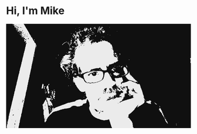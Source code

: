 # Hi, I'm Mike

<img src="https://github.com/shootygroove/shootygroove/blob/master/2020-08-18-063418.jpg?raw=true" alt="banner that shows a pic of me having no idea what I got myself in to">
<!--
**shootygroove/shootygroove** is a ✨ _special_ ✨ repository because its `README.md` (this file) appears on your GitHub profile.

Here are some ideas to get you started:

- 🔭 I’m currently working on ...
- 🌱 I’m currently learning ...
- 👯 I’m looking to collaborate on ...
- 🤔 I’m looking for help with ...
- 💬 Ask me about ...
- 📫 How to reach me: ...
- 😄 Pronouns: ...
- ⚡ Fun fact: ...
-->
